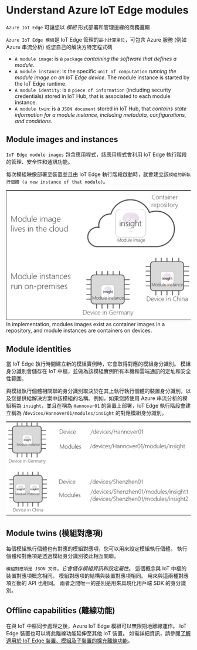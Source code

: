 # Understand Azure IoT Edge modules

`Azure IoT Edge` 可讓您以 *模組* 形式部署和管理邊緣的商務邏輯

`Azure IoT Edge 模組`是 IoT Edge 管理的`最小計算單位`，可包含 Azure 服務 (例如 Azure 串流分析) 或您自己的解決方特定程式碼

- `A module image`: is a `package` *containing the software that defines a module*.
- `A module instance`: is the specific `unit of computation` *running the module image on an IoT Edge device*. The module instance is started by the IoT Edge runtime.
- `A module identity`: is a `piece of information` (including security credentials) stored in IoT Hub, that is associated to each module instance.
- `A module twin`: is a `JSON document` stored in IoT Hub, that *contains state information for a module instance, including metadata, configurations, and conditions.*

## Module images and instances

`IoT Edge module images` 包含應用程式，該應用程式會利用 IoT Edge 執行階段的管理、安全性和通訊功能。

每次模組映像部署至裝置並且由 IoT Edge 執行階段啟動時，就會建立該`模組的新執行個體 (a new instance of that module)`。

![](images/module_images.png)
In implementation, modules images exist as container images in a repository, and module instances are containers on devices.

## Module identities

當 IoT Edge 執行時間建立新的模組實例時，它會取得對應的模組身分識別。 模組身分識別會儲存在 IoT 中樞，並做為該模組實例所有本機和雲端通訊的定址和安全性範圍。

與模組執行個體相關聯的身分識別取決於在其上執行執行個體的裝置身分識別，以及您提供給解決方案中該模組的名稱。例如，如果您將使用 Azure 串流分析的模組稱為 `insight`，並且在稱為 `Hannover01` 的裝置上部署，IoT Edge 執行階段會建立稱為 /`devices/Hannover01/modules/insight` 的對應模組身分識別。

![](images/module_identities.png)

## Module twins (模組對應項)

每個模組執行個體也有對應的模組對應項，您可以用來設定模組執行個體。 執行個體和對應項是透過模組身分識別彼此相互關聯。

`模組對應項是 JSON 文件`，*它會儲存模組資訊和設定屬性*。 這個概念與 IoT 中樞的裝置對應項概念相同。 模組對應項的結構與裝置對應項相同。 用來與這兩種對應項互動的 API 也相同。 兩者之間唯一的差別是用來具現化用戶端 SDK 的身分識別。

## Offline capabilities (離線功能)

在與 IoT 中樞同步處理之後，Azure IoT Edge 模組可以無限期地離線運作。 IoT Edge 裝置也可以將此離線功能延伸至其他 IoT 裝置。 如需詳細資訊，請參閱[了解適用於 IoT Edge 裝置、模組及子裝置的擴充離線功能](https://docs.microsoft.com/zh-tw/azure/iot-edge/offline-capabilities?view=iotedge-2018-06)。
